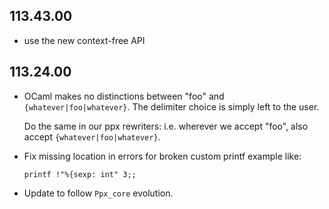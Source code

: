## 113.43.00

- use the new context-free API

## 113.24.00

- OCaml makes no distinctions between "foo" and
  `{whatever|foo|whatever}`. The delimiter choice is simply left to the
  user.

  Do the same in our ppx rewriters: i.e. wherever we accept "foo", also
  accept `{whatever|foo|whatever}`.

- Fix missing location in errors for broken custom printf example like:

      printf !"%{sexp: int" 3;;

- Update to follow `Ppx_core` evolution.
